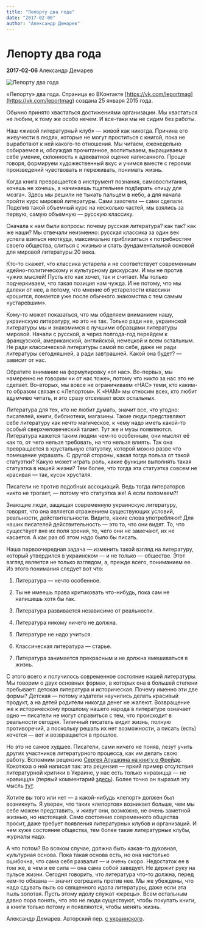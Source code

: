 ```yaml
---
title: "Лепорту два года"
date: "2017-02-06"
author: "Александр Демарев"
---
```


# Лепорту два года

**2017-02-06** Александр Демарев

![Лепорту два года](https://i0.wp.com/www.leport.com.ua/wp-content/uploads/2017/01/DNYUHA2-10902.jpg)

«Лепорту» два года. Страница во ВКонтакте [https://vk.com/leportmag](https://vk.com/leportmag) создана 25 января 2015 года.

Обычно принято хвастаться достижениями организации. Мы хвастаться не любим, к тому же особо нечем. И все-таки мы не сидим без работы.

Наш «живой литературный клуб» — живой как никогда. Причина его живучести в людях, которые не могут проститься с книгой, пока не выработают к ней какого-то отношения. Мы читаем, еженедельно собираемся и, обсуждая прочитанное, воспитываем, выращиваем в себе умение, склонность к адекватной оценке написанного. Проще говоря, формируем художественный вкус и учимся вместе с героями произведений чувствовать и переживать, понимать жизнь.

Когда книга превращается в инструмент познания, самовоспитания, хочешь не хочешь, а начинаешь тщательнее подбирать «пищу для мозга». Здесь мы решили не тыкать пальцем в небо, а для начала пройти курс мировой литературы. Сами захотели — сами сделали. Поделив такой объемный курс на несколько частей, мы взялись за первую, самую объемную — русскую классику.

Сначала к нам были вопросы: почему русская литература? как так? как же наши? Мы отвечали неизменно: русская классика за один век успела взяться ниоткуда, максимально приблизиться к потребностям своего общества, слиться с жизнью и стать фундаментальной основой для мировой литературы 20 века.

Кто-то скажет, что классика устарела и не соответствует современным идейно-политическому и культурному дискурсам. И мы не против чужих мыслей! Пусть кто как хочет, так и считает. Мы только подчеркиваем, что такая позиция нам чужда. И не потому, что мы далеки от нее, а потому, что мнение об устарелости классики крошится, ломается уже после обычного знакомства с тем самым «устаревшим».

Кому-то может показаться, что мы обделяем вниманием нашу, украинскую литературу, но это не так. Только ради нее, украинской литературы мы и знакомимся с лучшими образцами литературы мировой. Начали с русской, а через полгода-год перейдем к французской, американской, английской, немецкой и всем остальным. Не ради классической литературы самой по себе, даже не ради литературы сегодняшней, а ради завтрашней. Какой она будет? — зависит от нас.

Обратите внимание на формулировку «от нас». Во-первых, мы намеренно не говорим «и от нас тоже», потому что никто за нас это не сделает. Во-вторых, мы вовсе не ограничиваем «НАС» теми, кто каким-то образом связан с «Лепортом». К «НАМ» мы относим всех, кто любит вдумчиво читать, и это сразу отсеивает всех остальных.

Литература для тех, кто не любит думать, значит все, что угодно: писателей, книги, библиотеки, магазины. Такие люди представляют себе литературу как нечто магическое, к чему надо иметь какой-то особый сверхчеловеческий талант. Тут же и музы появляются. Литература кажется таким людям чем-то особенным, они мыслят её как то, от чего нельзя требовать, на что нельзя влиять. Так она превращается в хрустальную статуэтку, которой можно разве что помещение украшать. С другой стороны, какая тогда польза от такой статуэтки? Какую может играть роль, какие функции выполнять такая статуэтка в нашей жизни? Тем более, что тогда эта статуэтка совсем не красивая — так, кусок хрусталя.

Писатели не против подобных ассоциаций. Ведь тогда литераторов никто не трогает, — потому что статуэтка же! А если поломаем?!

Знающие люди, защищая современную украинскую литературу, говорят, что она является отражением существующих условий, реальности, действительности. Видите, какие слова употребляют! Для наших писателей действительность — это то, что они видят. То, что существует вне их поля зрения, то, чего они не замечают, их не касается. А как раз об этом надо было бы писать.

Наша первоочередная задача — изменить такой взгляд на литературу, который утвердился в украинском — и не только — обществе. Этот взгляд является не только взглядом, а, прежде всего, пониманием ее. Из этого понимания следует вот что:

1. Литература — нечто особенное.

1. Ты не имеешь права критиковать что-нибудь, пока сам не напишешь хотя бы так.

1. Литература развивается независимо от реальности.

1. Литература никому ничего не должна.

1. Литературе не надо учиться.

1. Классическая литература — старье.

1. Литература занимается прекрасным и не должна вмешиваться в жизнь.

С этого всего и получилось современное состояние нашей литературы. Мы говорим о двух основных формах, в которых она в большей степени пребывает: детская литература и историческая. Почему именно эти две формы? Детская — потому издатели научились делать красивый продукт, а на детей родители никогда денег не жалеют. Возвращение же к историческому прошлому нашего народа в литературе означает одно — писатели не могут справиться с тем, что происходит в реальности сегодня. Типичный писатель видит жизнь, полную противоречий, а поскольку решать их нет возможности, а писать (есть) хочется — вот и возвращается в прошлое.

Но это не самое худшее. Писатели, сами ничего не поняв, лезут учить других участников литературного процесса, как им делать свою работу. Вспомним рецензию [Сергея Алушкина на книгу о Фрейде](http://www.leport.com.ua/apologiya-bulvarnogo-romanu/). Кокотюха о ней написал так: эта рецензия — яркий пример отсутствия литературной критики в Украине, у нас есть только «нравицца — не нравицца» (первый комментарий [здесь](https://www.facebook.com/permalink.php?story_fbid=562525040609418&id=100005557801444)). Более точно он выразил эту мысль [тут](https://www.facebook.com/permalink.php?story_fbid=10153906762986851&id=717896850).

Хотите вы того или нет — а какой-нибудь «лепорт» должен был возникнуть. Я уверен, что таких «лепортов» возникает больше, чем мы себе можем представить, и живут они, возможно, не очень заметной жизнью, но настоящей. Само состояние современного общества просит, даже требует появления литературных клубов и организаций. И чем хуже состояние общества, тем более такие литературные клубы, журналы надо.

А что потом? Во всяком случае, должна быть какая-то духовная, культурная основа. Пока такая основа есть, но она настолько ошибочна, что сама себя развалит — и очень скоро. Недостаток ее в том же, в чем и ее сила — она сама собой заведует. Не держит руку на пульсе жизни. Сегодня говорить, что литература что-то должна, перед кем-то обязана — значит согрешить против нее. Мы же убеждены, что надо сдувать пыль со священного идола литературы, даже если эта пыль золотая. Пусть этому идолу служат «жрецы». Всем остальным давно пора понять, что это не люди существуют, чтобы покупать книги, а книги только потому и появляются, чтобы менять жизнь.

Александр Демарев. Авторский пер. [с украинского](http://www.leport.com.ua/leportu-dva-roky/).